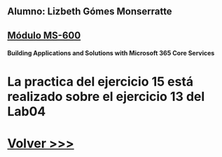 ## Alumno: Lizbeth Gómes Monserratte

## <u>Módulo MS-600</u>
####  Building Applications and Solutions with Microsoft 365 Core Services



# La practica del ejercicio 15 está realizado sobre el ejercicio 13 del Lab04






# [Volver >>>](https://github.com/liztraining2021/MS-600-Building-Applications-and-Solutions-with-Microsoft-365-Core-Services/blob/master/readme.md)

